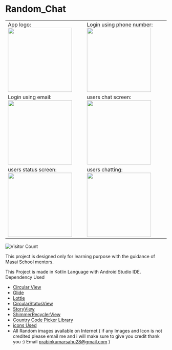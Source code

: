 # Random_Chat

<table>
  
  <tr>
    <td>App logo:  <img src="https://pool.img.aptoide.com/split-store/2b5725411e38df4f9c409d1a4c9fa3b2_icon.png" width="200"/></td>
    <td>Login using phone number:  <img src="https://i.postimg.cc/CLb9r4mM/Screenshot-2021-05-04-18-37-15-869-com-example-randomchat.jpg" width="200"/></td>
  </tr>
  
  
  <tr>
    <td>Login using email:  <img src="https://i.postimg.cc/7hkn5S7X/Screenshot-2021-05-04-18-37-20-289-com-example-randomchat.jpg"   width="200"/></td>
    <td>users chat screen:  <img src="https://i.postimg.cc/pTqLjH57/Screenshot-2021-05-04-18-36-45-817-com-example-randomchat.jpg"  width="200"/></td>
  </tr>
  
  <tr>
    <td>users status screen:  <img src="https://i.postimg.cc/2jtzNTQ4/Screenshot-2021-05-04-18-36-51-150-com-example-randomchat.jpg"  width="200"/></td>
    <td>users chatting:  <img src="https://i.postimg.cc/5N3WN3v7/Screenshot-2021-05-04-18-37-05-251-com-example-randomchat.jpg)"  width="200"/></td>
  </tr>
 
 </table>


![Visitor Count](https://profile-counter.glitch.me/prabinkumarsahu28/count.svg)

This project is designed only for learning purpose with the guidance of Masai School mentors.

This Project is made in Kotlin Language with Android Studio IDE.
Dependency Used 
- [Circular View](https://github.com/hdodenhof/CircleImageView) 
- [Glide](https://github.com/bumptech/glide) 
- [Lottie](https://github.com/airbnb/lottie-android) 
- [CircularStatusView](https://github.com/3llomi/CircularStatusView) 
- [StoryView](https://github.com/OMARIHAMZA/StoryView) 
- [ShimmerRecyclerView](https://github.com/sharish/ShimmerRecyclerView) 
- [Country Code Picker Library](https://github.com/hbb20/CountryCodePickerProject) 
- [icons Used](https://www.flaticon.com/)
- All Random images available on Internet ( if any Images and Icon is not credited please email me and i will make sure to give you credit thank you :) Email prabinkumarsahu28@gmail.com )
